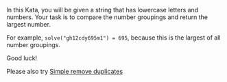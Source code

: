 In this Kata, you will be given a string that has lowercase letters and numbers. Your task is to compare the number groupings and return the largest number. 

For example, `solve("gh12cdy695m1") = 695`, because this is the largest of all number groupings. 

Good luck!

Please also try [Simple remove duplicates](https://www.codewars.com/kata/5ba38ba180824a86850000f7)